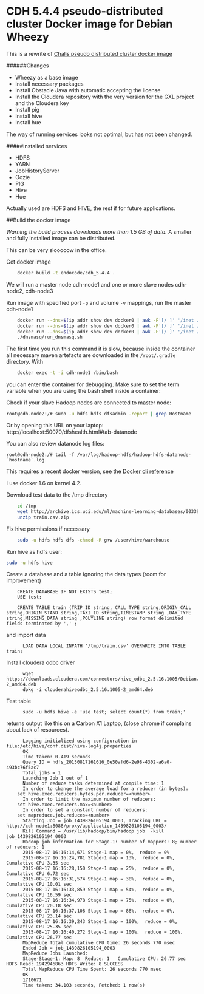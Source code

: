 # CDH 5.4.4 pseudo-distributed cluster Docker image for Debian Wheezy

This is a rewrite of [Chalis pseudo distributed cluster docker image](https://github.com/chali/cdh5-pseudo-distributed-cluster-docker)

######Changes
* Wheezy as a base image
* Install necessary packages
* Install Obstacle Java with automatic accepting the license
* Install the Cloudera repository with the very version for the GXL project and the Cloudera key
* Install pig
* Install hive
* Install hue

The way of running services looks not optimal, but has not been changed.

#####Installed services
* HDFS
* YARN
* JobHistoryServer
* Oozie
* PIG
* Hive
* Hue

Actually used are HDFS and HIVE, the rest if for future applications.

##Build the docker image

*Warning the build process downloads more than 1.5 GB of data.* A smaller and fully installed image can be distributed.

This can  be very slooooow in the office.

Get docker image

```sh
    docker build -t endocode/cdh_5.4.4 .
```

We will run a master node cdh-node1 and one or more slave nodes cdh-node2, cdh-node3

Run image with specified port `-p` and volume `-v` mappings, run the master cdh-node1

```sh
    docker run --dns=$(ip addr show dev docker0 | awk -F'[/ ]' '/inet / {print $6}') --name cdh-node1 -h cdh-node1 -d -p 8020:8020 -p 50070:50070 -p 50010:50010 -p 50020:50020 -p 50075:50075 -p 8030:8030 -p 8031:8031 -p 8032:8032 -p 8033:8033 -p 8088:8088 -p 8040:8040 -p 8042:8042 -p 10020:10020 -p 19888:19888 -p 11000:11000 -p 8888:8888 endocode/cdh_5.4.4
    docker run --dns=$(ip addr show dev docker0 | awk -F'[/ ]' '/inet / {print $6}') --name cdh-node2 -h cdh-node2 -d --link=cdh-node1:cdh-node1 endocode/cdh_5.4.4
    docker run --dns=$(ip addr show dev docker0 | awk -F'[/ ]' '/inet / {print $6}') --name cdh-node3 -h cdh-node3 -d --link=cdh-node1:cdh-node1 endocode/cdh_5.4.4
    ./dnsmasq/run_dnsmasq.sh
```

The first time you run this command it is slow, because inside the container all necessary maven artefacts are downloaded in the `/root/.gradle` directory. With

```sh
    docker exec -t -i cdh-node1 /bin/bash
```

you can enter the container for debugging. Make sure to set the term variable when you are using the bash shell inside a container:

Check if your slave Hadoop nodes are connected to master node:

```sh
root@cdh-node2:/# sudo -u hdfs hdfs dfsadmin -report | grep Hostname
```

Or by opening this URL on your laptop: http://localhost:50070/dfshealth.html#tab-datanode

You can also review datanode log files:

```
root@cdh-node2:/# tail -f /var/log/hadoop-hdfs/hadoop-hdfs-datanode-`hostname`.log
```

This requires a recent docker version, see the [Docker cli reference](https://docs.docker.com/reference/commandline/cli)

I use docker 1.6 on kernel 4.2.

Download test data to the /tmp directory

```sh
    cd /tmp
    wget http://archive.ics.uci.edu/ml/machine-learning-databases/00339/train.csv.zip
    unzip train.csv.zip
```

Fix hive permissions if necessary

```sh
    sudo -u hdfs hdfs dfs -chmod -R g+w /user/hive/warehouse
```

Run hive as hdfs user:

```sh
sudo -u hdfs hive
```

Create a database and a table ignoring the data types (room for improvement)

```
    CREATE DATABASE IF NOT EXISTS test;
    USE test;

    CREATE TABLE train (TRIP_ID string, CALL_TYPE string,ORIGIN_CALL string,ORIGIN_STAND string,TAXI_ID string,TIMESTAMP string ,DAY_TYPE string,MISSING_DATA string ,POLYLINE string) row format delimited fields terminated by ',' ;
```

and import data

```
      LOAD DATA LOCAL INPATH '/tmp/train.csv' OVERWRITE INTO TABLE train;
```

Install cloudera odbc driver

```
      wget https://downloads.cloudera.com/connectors/hive_odbc_2.5.16.1005/Debian/clouderahiveodbc_2.5.16.1005-2_amd64.deb
      dpkg -i clouderahiveodbc_2.5.16.1005-2_amd64.deb
```

Test table

```
      sudo -u hdfs hive -e 'use test; select count(*) from train;'
```

returns output like this on a Carbon X1 Laptop, (close chrome if complains about lack of resources).

```
      Logging initialized using configuration in file:/etc/hive/conf.dist/hive-log4j.properties
      OK
      Time taken: 0.419 seconds
      Query ID = hdfs_20150817161616_0e50afd6-2e98-4302-a6a0-493bc76f5ac7
      Total jobs = 1
      Launching Job 1 out of 1
      Number of reduce tasks determined at compile time: 1
      In order to change the average load for a reducer (in bytes):
	set hive.exec.reducers.bytes.per.reducer=<number>
      In order to limit the maximum number of reducers:
	set hive.exec.reducers.max=<number>
      In order to set a constant number of reducers:
	set mapreduce.job.reduces=<number>
      Starting Job = job_1439826105194_0003, Tracking URL = http://cdh-node1:8088/proxy/application_1439826105194_0003/
      Kill Command = /usr/lib/hadoop/bin/hadoop job  -kill job_1439826105194_0003
      Hadoop job information for Stage-1: number of mappers: 8; number of reducers: 1
      2015-08-17 16:16:14,671 Stage-1 map = 0%,  reduce = 0%
      2015-08-17 16:16:24,781 Stage-1 map = 13%,  reduce = 0%, Cumulative CPU 3.35 sec
      2015-08-17 16:16:28,150 Stage-1 map = 25%,  reduce = 0%, Cumulative CPU 6.72 sec
      2015-08-17 16:16:31,574 Stage-1 map = 38%,  reduce = 0%, Cumulative CPU 10.01 sec
      2015-08-17 16:16:33,859 Stage-1 map = 54%,  reduce = 0%, Cumulative CPU 16.59 sec
      2015-08-17 16:16:34,978 Stage-1 map = 75%,  reduce = 0%, Cumulative CPU 20.18 sec
      2015-08-17 16:16:37,108 Stage-1 map = 88%,  reduce = 0%, Cumulative CPU 23.14 sec
      2015-08-17 16:16:39,243 Stage-1 map = 100%,  reduce = 0%, Cumulative CPU 25.35 sec
      2015-08-17 16:16:40,272 Stage-1 map = 100%,  reduce = 100%, Cumulative CPU 26.77 sec
      MapReduce Total cumulative CPU time: 26 seconds 770 msec
      Ended Job = job_1439826105194_0003
      MapReduce Jobs Launched:
      Stage-Stage-1: Map: 8  Reduce: 1   Cumulative CPU: 26.77 sec   HDFS Read: 1942946863 HDFS Write: 8 SUCCESS
      Total MapReduce CPU Time Spent: 26 seconds 770 msec
      OK
      1710671
      Time taken: 34.103 seconds, Fetched: 1 row(s)
```

	